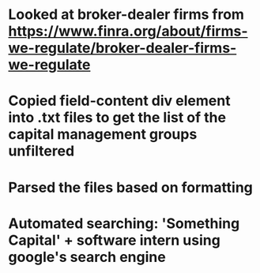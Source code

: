 # Looked at broker-dealer firms from <https://www.finra.org/about/firms-we-regulate/broker-dealer-firms-we-regulate>
# Copied field-content div element into .txt files to get the list of the capital management groups unfiltered
# Parsed the files based on formatting 
# Automated searching: 'Something Capital' + software intern using google's search engine